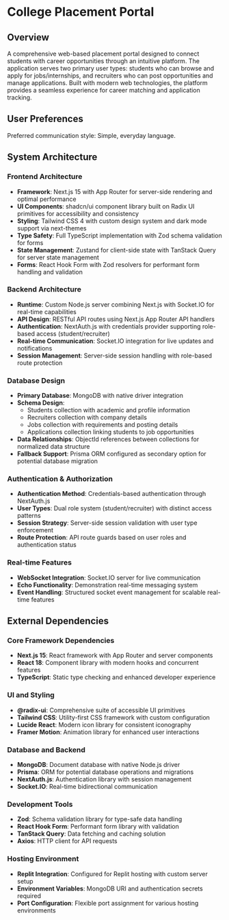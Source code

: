 # College Placement Portal

## Overview

A comprehensive web-based placement portal designed to connect students with career opportunities through an intuitive platform. The application serves two primary user types: students who can browse and apply for jobs/internships, and recruiters who can post opportunities and manage applications. Built with modern web technologies, the platform provides a seamless experience for career matching and application tracking.

## User Preferences

Preferred communication style: Simple, everyday language.

## System Architecture

### Frontend Architecture
- **Framework**: Next.js 15 with App Router for server-side rendering and optimal performance
- **UI Components**: shadcn/ui component library built on Radix UI primitives for accessibility and consistency
- **Styling**: Tailwind CSS 4 with custom design system and dark mode support via next-themes
- **Type Safety**: Full TypeScript implementation with Zod schema validation for forms
- **State Management**: Zustand for client-side state with TanStack Query for server state management
- **Forms**: React Hook Form with Zod resolvers for performant form handling and validation

### Backend Architecture
- **Runtime**: Custom Node.js server combining Next.js with Socket.IO for real-time capabilities
- **API Design**: RESTful API routes using Next.js App Router API handlers
- **Authentication**: NextAuth.js with credentials provider supporting role-based access (student/recruiter)
- **Real-time Communication**: Socket.IO integration for live updates and notifications
- **Session Management**: Server-side session handling with role-based route protection

### Database Design
- **Primary Database**: MongoDB with native driver integration
- **Schema Design**: 
  - Students collection with academic and profile information
  - Recruiters collection with company details
  - Jobs collection with requirements and posting details
  - Applications collection linking students to job opportunities
- **Data Relationships**: ObjectId references between collections for normalized data structure
- **Fallback Support**: Prisma ORM configured as secondary option for potential database migration

### Authentication & Authorization
- **Authentication Method**: Credentials-based authentication through NextAuth.js
- **User Types**: Dual role system (student/recruiter) with distinct access patterns
- **Session Strategy**: Server-side session validation with user type enforcement
- **Route Protection**: API route guards based on user roles and authentication status

### Real-time Features
- **WebSocket Integration**: Socket.IO server for live communication
- **Echo Functionality**: Demonstration real-time messaging system
- **Event Handling**: Structured socket event management for scalable real-time features

## External Dependencies

### Core Framework Dependencies
- **Next.js 15**: React framework with App Router and server components
- **React 18**: Component library with modern hooks and concurrent features
- **TypeScript**: Static type checking and enhanced developer experience

### UI and Styling
- **@radix-ui**: Comprehensive suite of accessible UI primitives
- **Tailwind CSS**: Utility-first CSS framework with custom configuration
- **Lucide React**: Modern icon library for consistent iconography
- **Framer Motion**: Animation library for enhanced user interactions

### Database and Backend
- **MongoDB**: Document database with native Node.js driver
- **Prisma**: ORM for potential database operations and migrations
- **NextAuth.js**: Authentication library with session management
- **Socket.IO**: Real-time bidirectional communication

### Development Tools
- **Zod**: Schema validation library for type-safe data handling
- **React Hook Form**: Performant form library with validation
- **TanStack Query**: Data fetching and caching solution
- **Axios**: HTTP client for API requests

### Hosting Environment
- **Replit Integration**: Configured for Replit hosting with custom server setup
- **Environment Variables**: MongoDB URI and authentication secrets required
- **Port Configuration**: Flexible port assignment for various hosting environments